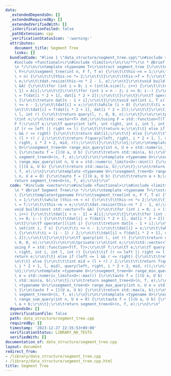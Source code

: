 ```yaml
---
data:
  _extendedDependsOn: []
  _extendedRequiredBy: []
  _extendedVerifiedWith: []
  _isVerificationFailed: false
  _pathExtension: cpp
  _verificationStatusIcon: ':warning:'
  attributes:
    document_title: Segment Tree
    links: []
  bundledCode: "#line 1 \"data_structure/segment_tree.cpp\"\n#include <vector>\r\n\
    #include <functional>\r\n#include <limits>\r\n\r\n/**\r\n * @brief Segment Tree\r\
    \n */\r\n\r\ntemplate <typename T>\r\nstruct segment_tree {\r\n\ttemplate<typename\
    \ F>\r\n\tsegment_tree(int n, F f, T e) {\r\n\t\tthis->n = 1;\r\n\t\twhile (this->n\
    \ < n) {\r\n\t\t\tthis->n *= 2;\r\n\t\t}\r\n\t\tthis->f = f;\r\n\t\tthis->e =\
    \ e;\r\n\t\tdat.resize(this->n * 2 - 1, e);\r\n\t}\r\n\tvoid build(const std::vector<T>\
    \ &A) {\r\n\t\tfor (int i = 0; i < (int)A.size(); i++) {\r\n\t\t\tdat[i + n -\
    \ 1] = A[i];\r\n\t\t}\r\n\t\tfor (int i = n - 2; i >= 0; i--) {\r\n\t\t\tdat[i]\
    \ = f(dat[i * 2 + 1], dat[i * 2 + 2]);\r\n\t\t}\r\n\t}\r\n\tT operator[](int i)\
    \ {\r\n\t\treturn dat[n - 1 + i];\r\n\t}\r\n\tvoid set(int i, T x) {\r\n\t\ti\
    \ += n - 1;\r\n\t\tdat[i] = x;\r\n\t\twhile (i > 0) {\r\n\t\t\ti = (i - 1) / 2;\r\
    \n\t\t\tdat[i] = f(dat[i * 2 + 1], dat[i * 2 + 2]);\r\n\t\t}\r\n\t}\r\n\tT query(int\
    \ l, int r) {\r\n\t\treturn query(l, r, 0, 0, n);\r\n\t}\r\n\r\n\tprivate:\r\n\
    \tint n;\r\n\tstd::vector<T> dat;\r\n\tusing F = std::function<T(T, T)>;\r\n\t\
    F f;\r\n\tT e;\r\n\tT query(int left, int right, int i, int l, int r) {\r\n\t\t\
    if (r <= left || right <= l) {\r\n\t\t\treturn e;\r\n\t\t} else if (left <= l\
    \ && r <= right) {\r\n\t\t\treturn dat[i];\r\n\t\t} else {\r\n\t\t\tint mid =\
    \ (l + r) / 2;\r\n\t\t\treturn f(query(left, right, i * 2 + 1, l, mid), query(left,\
    \ right, i * 2 + 2, mid, r));\r\n\t\t}\r\n\t}\r\n};\r\n\r\ntemplate <typename\
    \ U>\r\nsegment_tree<U> range_min_query(int n, U e = std::numeric_limits<U>::max())\
    \ {\r\n\tauto f = [](U a, U b) {\r\n\t\treturn std::min(a, b);\r\n\t};\r\n\treturn\
    \ segment_tree<U>(n, f, e);\r\n}\r\n\r\ntemplate <typename U>\r\nsegment_tree<U>\
    \ range_max_query(int n, U e = std::numeric_limits<U>::min()) {\r\n\tauto f =\
    \ [](U a, U b) {\r\n\t\treturn std::max(a, b);\r\n\t};\r\n\treturn segment_tree<U>(n,\
    \ f, e);\r\n}\r\n\r\ntemplate <typename U>\r\nsegment_tree<U> range_sum_query(int\
    \ n, U e = 0) {\r\n\tauto f = [](U a, U b) {\r\n\t\treturn a + b;\r\n\t};\r\n\t\
    return segment_tree<U>(n, f, e);\r\n}\r\n"
  code: "#include <vector>\r\n#include <functional>\r\n#include <limits>\r\n\r\n/**\r\
    \n * @brief Segment Tree\r\n */\r\n\r\ntemplate <typename T>\r\nstruct segment_tree\
    \ {\r\n\ttemplate<typename F>\r\n\tsegment_tree(int n, F f, T e) {\r\n\t\tthis->n\
    \ = 1;\r\n\t\twhile (this->n < n) {\r\n\t\t\tthis->n *= 2;\r\n\t\t}\r\n\t\tthis->f\
    \ = f;\r\n\t\tthis->e = e;\r\n\t\tdat.resize(this->n * 2 - 1, e);\r\n\t}\r\n\t\
    void build(const std::vector<T> &A) {\r\n\t\tfor (int i = 0; i < (int)A.size();\
    \ i++) {\r\n\t\t\tdat[i + n - 1] = A[i];\r\n\t\t}\r\n\t\tfor (int i = n - 2; i\
    \ >= 0; i--) {\r\n\t\t\tdat[i] = f(dat[i * 2 + 1], dat[i * 2 + 2]);\r\n\t\t}\r\
    \n\t}\r\n\tT operator[](int i) {\r\n\t\treturn dat[n - 1 + i];\r\n\t}\r\n\tvoid\
    \ set(int i, T x) {\r\n\t\ti += n - 1;\r\n\t\tdat[i] = x;\r\n\t\twhile (i > 0)\
    \ {\r\n\t\t\ti = (i - 1) / 2;\r\n\t\t\tdat[i] = f(dat[i * 2 + 1], dat[i * 2 +\
    \ 2]);\r\n\t\t}\r\n\t}\r\n\tT query(int l, int r) {\r\n\t\treturn query(l, r,\
    \ 0, 0, n);\r\n\t}\r\n\r\n\tprivate:\r\n\tint n;\r\n\tstd::vector<T> dat;\r\n\t\
    using F = std::function<T(T, T)>;\r\n\tF f;\r\n\tT e;\r\n\tT query(int left, int\
    \ right, int i, int l, int r) {\r\n\t\tif (r <= left || right <= l) {\r\n\t\t\t\
    return e;\r\n\t\t} else if (left <= l && r <= right) {\r\n\t\t\treturn dat[i];\r\
    \n\t\t} else {\r\n\t\t\tint mid = (l + r) / 2;\r\n\t\t\treturn f(query(left, right,\
    \ i * 2 + 1, l, mid), query(left, right, i * 2 + 2, mid, r));\r\n\t\t}\r\n\t}\r\
    \n};\r\n\r\ntemplate <typename U>\r\nsegment_tree<U> range_min_query(int n, U\
    \ e = std::numeric_limits<U>::max()) {\r\n\tauto f = [](U a, U b) {\r\n\t\treturn\
    \ std::min(a, b);\r\n\t};\r\n\treturn segment_tree<U>(n, f, e);\r\n}\r\n\r\ntemplate\
    \ <typename U>\r\nsegment_tree<U> range_max_query(int n, U e = std::numeric_limits<U>::min())\
    \ {\r\n\tauto f = [](U a, U b) {\r\n\t\treturn std::max(a, b);\r\n\t};\r\n\treturn\
    \ segment_tree<U>(n, f, e);\r\n}\r\n\r\ntemplate <typename U>\r\nsegment_tree<U>\
    \ range_sum_query(int n, U e = 0) {\r\n\tauto f = [](U a, U b) {\r\n\t\treturn\
    \ a + b;\r\n\t};\r\n\treturn segment_tree<U>(n, f, e);\r\n}\r\n"
  dependsOn: []
  isVerificationFile: false
  path: data_structure/segment_tree.cpp
  requiredBy: []
  timestamp: '2023-12-27 22:35:53+09:00'
  verificationStatus: LIBRARY_NO_TESTS
  verifiedWith: []
documentation_of: data_structure/segment_tree.cpp
layout: document
redirect_from:
- /library/data_structure/segment_tree.cpp
- /library/data_structure/segment_tree.cpp.html
title: Segment Tree
---
```

